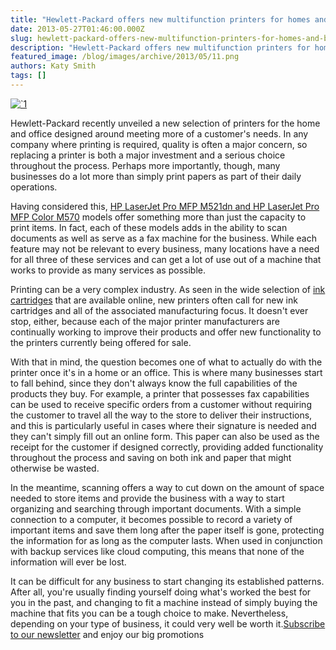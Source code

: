 ```yaml
---
title: "Hewlett-Packard offers new multifunction printers for homes and businesses"
date: 2013-05-27T01:46:00.000Z
slug: hewlett-packard-offers-new-multifunction-printers-for-homes-and-businesses
description: "Hewlett-Packard offers new multifunction printers for homes and businesses"
featured_image: /blog/images/archive/2013/05/11.png
authors: Katy Smith
tags: []
---
```


[![`1](/blog/images/archive/2013/05/11-632x229.png)](/blog/images/archive/2013/05/11.png)

Hewlett-Packard recently unveiled a new selection of printers for the home and office designed around meeting more of a customer's needs. In any company where printing is required, quality is often a major concern, so replacing a printer is both a major investment and a serious choice throughout the process. Perhaps more importantly, though, many businesses do a lot more than simply print papers as part of their daily operations.

Having considered this, [HP LaserJet Pro MFP M521dn and HP LaserJet Pro MFP Color M570](https://www.tomatoink.com/hp-printer-cartridges) models offer something more than just the capacity to print items. In fact, each of these models adds in the ability to scan documents as well as serve as a fax machine for the business. While each feature may not be relevant to every business, many locations have a need for all three of these services and can get a lot of use out of a machine that works to provide as many services as possible.

Printing can be a very complex industry. As seen in the wide selection of [ink cartridges](https://www.tomatoink.com/) that are available online, new printers often call for new ink cartridges and all of the associated manufacturing focus. It doesn't ever stop, either, because each of the major printer manufacturers are continually working to improve their products and offer new functionality to the printers currently being offered for sale.

With that in mind, the question becomes one of what to actually do with the printer once it's in a home or an office. This is where many businesses start to fall behind, since they don't always know the full capabilities of the products they buy. For example, a printer that possesses fax capabilities can be used to receive specific orders from a customer without requiring the customer to travel all the way to the store to deliver their instructions, and this is particularly useful in cases where their signature is needed and they can't simply fill out an online form. This paper can also be used as the receipt for the customer if designed correctly, providing added functionality throughout the process and saving on both ink and paper that might otherwise be wasted.

In the meantime, scanning offers a way to cut down on the amount of space needed to store items and provide the business with a way to start organizing and searching through important documents. With a simple connection to a computer, it becomes possible to record a variety of important items and save them long after the paper itself is gone, protecting the information for as long as the computer lasts. When used in conjunction with backup services like cloud computing, this means that none of the information will ever be lost.

It can be difficult for any business to start changing its established patterns. After all, you're usually finding yourself doing what's worked the best for you in the past, and changing to fit a machine instead of simply buying the machine that fits you can be a tough choice to make. Nevertheless, depending on your type of business, it could very well be worth it.[Subscribe to our newsletter](https://www.tomatoink.com/welcome/subscribe) and enjoy our big promotions